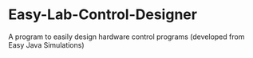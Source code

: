 # Easy-Lab-Control-Designer
A program to easily design hardware control programs (developed from Easy Java Simulations)
